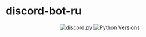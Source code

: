 # discord-bot-ru

<center>
    <!-- <a href="https://discord.gg/DWdBStuTZe">
        <img src="https://discordapp.com/api/guilds/977503884257947689/widget.png?style=shield" alt="Discord Server">
    </a> -->
    <a href="https://github.com/Rapptz/discord.py/">
        <img src="https://img.shields.io/badge/discord-py-blue.svg" alt="discord.py">
    </a>
    <a href="https://www.python.org/downloads/">
        <img src="https://img.shields.io/badge/python-3.7%20%7C%203.8%20%7C%203.9%20%7C%203.10%20%7C%203.11-blue"  alt="Python Versions" >
    </a>  
</center>
